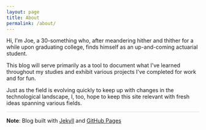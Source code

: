 ```yaml
---
layout: page
title: About
permalink: /about/
---
```


Hi, I'm Joe, a 30-something who, after meandering hither and thither for a while upon graduating college, finds himself as an up-and-coming actuarial student.

This blog will serve primarily as a tool to document what I've learned throughout my studies and exhibit various projects I've completed for work and for fun.

Just as the field is evolving quickly to keep up with changes in the technological landscape, I, too, hope to keep this site relevant with fresh ideas spanning various fields.


<hr style = "color:#DDDDDD; background-color:#DDDDDD">

**Note**: Blog built with <a href = "https://jekyllrb.com/" target = "_blank">Jekyll</a> and <a href = "https://pages.github.com/" target = "_blank">GitHub Pages</a>
